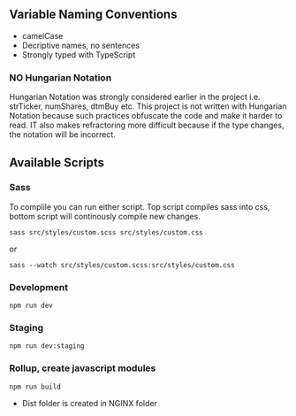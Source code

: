 ## Variable Naming Conventions
 - camelCase
 - Decriptive names, no sentences
 - Strongly typed with TypeScript

### NO Hungarian Notation
Hungarian Notation was strongly considered earlier in the project i.e. strTicker, numShares, dtmBuy etc. This project is not written with Hungarian Notation because such practices obfuscate the code and make it harder to read. IT also makes refractoring more difficult because if the type changes, the notation will be incorrect. 

## Available Scripts
### Sass
To complile you can run either script. Top script compiles sass into css, bottom script will continously compile new changes.

    sass src/styles/custom.scss src/styles/custom.css

or

    sass --watch src/styles/custom.scss:src/styles/custom.css

### Development
    npm run dev

### Staging
    npm run dev:staging

### Rollup, create javascript modules
    npm run build
- Dist folder is created in NGINX folder 